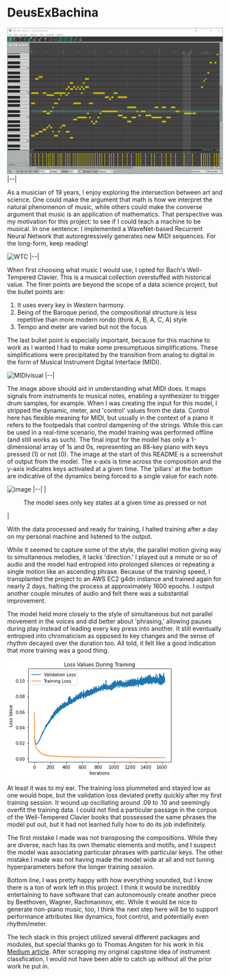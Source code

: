 # DeusExBachina
![MidiEditor.png](MidiEditor.png)
|--|

As a musician of 19 years, I enjoy exploring the intersection between art and science. One could make the argument that math is how we interpret the natural phenomenon of music, while others could make the converse argument that music is an application of mathematics. That perspective was my motivation for this project: to see if I could teach a machine to be musical. In one sentence: I implemented a WaveNet-based Recurrent Neural Network that autoregressively generates new MIDI sequences. For the long-form, keep reading!
  
![WTC](https://upload.wikimedia.org/wikipedia/en/1/11/Birchall-Wesley-Horn-Well-Tempered-Clavier.jpg)
|--|

When first choosing what music I would use, I opted for Bach's Well-Tempered Clavier. This is a musical collection overstuffed with historical value. The finer points are beyond the scope of a data science project, but the bullet points are: 

1) It uses every key in Western harmony.
2) Being of the Baroque period, the compositional structure is less repetitive than more modern rondo (think A, B, A, C, A) style
3) Tempo and meter are varied but not the focus

The last bullet point is especially important, because for this machine to work as I wanted I had to make some presumptuous simplifications. These simplifications were precipitated by the transition from analog to digital in the form of Musical Instrument Digital Interface (MIDI).

![MIDIvisual](http://www.freewarefiles.com/screenshot/midipiano21.jpg)
|--|

The image above should aid in understanding what MIDI does. It maps signals from instruments to musical notes, enabling a synthesizer to trigger drum samples, for example. When I was creating the input for this model, I stripped the dynamic, meter, and 'control' values from the data. Control here has flexible meaning for MIDI, but usually in the context of a piano it refers to the footpedals that control dampening of the strings. While this can be used in a real-time scenario, the model training was performed offline (and still works as such). The final input for the model has only a 1-dimensional array of 1s and 0s, representing an 88-key piano with keys pressed (1) or not (0). The image at the start of this README is a screenshot of output from the model. The x-axis is time across the composition and the y-axis indicates keys activated at a given time. The 'pillars' at the bottom are indicative of the dynamics being forced to a single value for each note.

![image](https://user-images.githubusercontent.com/43886791/116615114-78665a80-a900-11eb-853e-6b4e988a61c3.png)
|--|
|<p align="center"> The model sees only key states at a given time as pressed or not </p>|

With the data processed and ready for training, I halted training after a day on my personal machine and listened to the output.

While it seemed to capture some of the style, the parallel motion giving way to simultaneous melodies, it lacks 'direction.' I played out a minute or so of audio and the model had entropied into prolonged silences or repeating a single motion like an ascending phrase. Because of the training speed, I transplanted the project to an AWS EC2 g4dn instance and trained again for nearly 2 days, halting the process at approximately 1600 epochs. I output another couple minutes of audio and felt there was a substantial improvement.

The model held more closely to the style of simultaneous but not parallel movement in the voices and did better about 'phrasing,' allowing pauses during play instead of leading every key press into another. It still eventually entropied into chromaticism as opposed to key changes and the sense of rhythm decayed over the duration too. All told, it felt like a good indication that more training was a good thing.

![loss](LossValues.png)

At least it was to my ear. The training loss plummeted and stayed low as one would hope, but the validation loss deviated pretty quickly after my first training session. It wound up oscillating around .09 to .10 and seemingly overfit the training data. I could not find a particular passage in the corpus of the Well-Tempered Clavier books that possessed the same phrases the model put out, but it had not learned fully how to do its job indefinitely. 

The first mistake I made was not transposing the compositions. While they are diverse, each has its own thematic elements and motifs, and I suspect the model was associating particular phrases with particular keys. The other mistake I made was not having made the model wide at all and not tuning hyperparameters before the longer training session.

Bottom line, I was pretty happy with how everything sounded, but I know there is a ton of work left in this project. I think it would be incredibly entertaining to have software that can autonomously create another piece by Beethoven, Wagner, Rachmaninov, etc. While it would be nice to generate non-piano music, too, I think the next step here will be to support performance attributes like dynamics, foot control, and potentially even rhythm/meter.

The tech stack in this project utilized several different packages and modules, but special thanks go to Thomas Angsten for his work in his [Medium article](https://towardsdatascience.com/generating-piano-music-with-dilated-convolutional-neural-networks-d81d02e1dda6). After scrapping my original capstone idea of instrument classfication, I would not have been able to catch up without all the prior work he put in.

